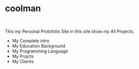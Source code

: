# coolman
<br>
<p>This my Personal Protofolio Site in this site show my All Projects.</p>

<ul>
    <li>My Complete intro</li>
    <li>My Education Background</li>
    <li> My Programming Language </li>
    <li>My Projcts</li>
    <li> My Clients</li>
</ul>
